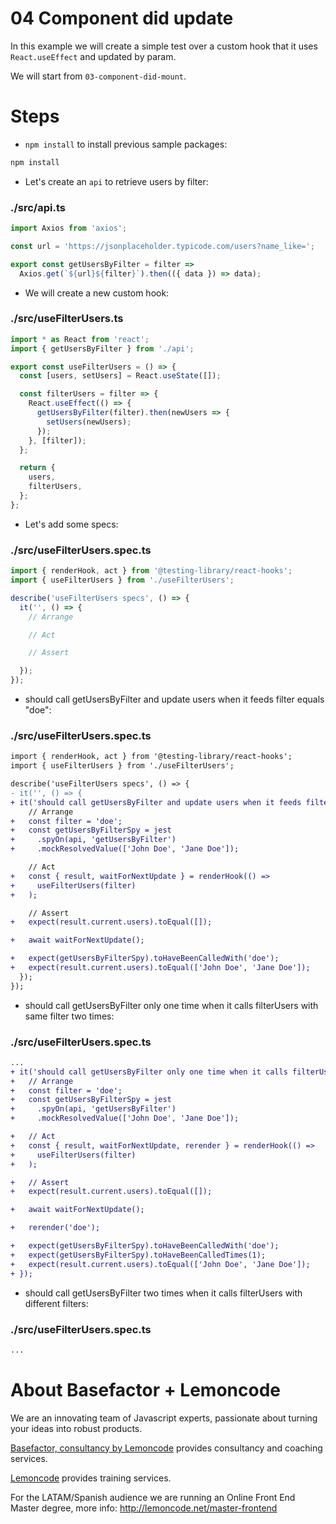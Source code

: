 # 04 Component did update

In this example we will create a simple test over a custom hook that it uses `React.useEffect` and updated by param.

We will start from `03-component-did-mount`.

# Steps

- `npm install` to install previous sample packages:

```bash
npm install
```

- Let's create an `api` to retrieve users by filter:

### ./src/api.ts

```javascript
import Axios from 'axios';

const url = 'https://jsonplaceholder.typicode.com/users?name_like=';

export const getUsersByFilter = filter =>
  Axios.get(`${url}${filter}`).then(({ data }) => data);

```

- We will create a new custom hook:

### ./src/useFilterUsers.ts

```javascript
import * as React from 'react';
import { getUsersByFilter } from './api';

export const useFilterUsers = () => {
  const [users, setUsers] = React.useState([]);

  const filterUsers = filter => {
    React.useEffect(() => {
      getUsersByFilter(filter).then(newUsers => {
        setUsers(newUsers);
      });
    }, [filter]);
  };

  return {
    users,
    filterUsers,
  };
};

```

- Let's add some specs:

### ./src/useFilterUsers.spec.ts

```javascript
import { renderHook, act } from '@testing-library/react-hooks';
import { useFilterUsers } from './useFilterUsers';

describe('useFilterUsers specs', () => {
  it('', () => {
    // Arrange

    // Act

    // Assert

  });
});

```

- should call getUsersByFilter and update users when it feeds filter equals "doe":

### ./src/useFilterUsers.spec.ts

```diff
import { renderHook, act } from '@testing-library/react-hooks';
import { useFilterUsers } from './useFilterUsers';

describe('useFilterUsers specs', () => {
- it('', () => {
+ it('should call getUsersByFilter and update users when it feeds filter equals "doe"', async () => {
    // Arrange
+   const filter = 'doe';
+   const getUsersByFilterSpy = jest
+     .spyOn(api, 'getUsersByFilter')
+     .mockResolvedValue(['John Doe', 'Jane Doe']);

    // Act
+   const { result, waitForNextUpdate } = renderHook(() =>
+     useFilterUsers(filter)
+   );

    // Assert
+   expect(result.current.users).toEqual([]);

+   await waitForNextUpdate();

+   expect(getUsersByFilterSpy).toHaveBeenCalledWith('doe');
+   expect(result.current.users).toEqual(['John Doe', 'Jane Doe']);
  });
});

```

- should call getUsersByFilter only one time when it calls filterUsers with same filter two times:

### ./src/useFilterUsers.spec.ts

```diff
...
+ it('should call getUsersByFilter only one time when it calls filterUsers with same filter two times', async () => {
+   // Arrange
+   const filter = 'doe';
+   const getUsersByFilterSpy = jest
+     .spyOn(api, 'getUsersByFilter')
+     .mockResolvedValue(['John Doe', 'Jane Doe']);

+   // Act
+   const { result, waitForNextUpdate, rerender } = renderHook(() =>
+     useFilterUsers(filter)
+   );

+   // Assert
+   expect(result.current.users).toEqual([]);

+   await waitForNextUpdate();

+   rerender('doe');

+   expect(getUsersByFilterSpy).toHaveBeenCalledWith('doe');
+   expect(getUsersByFilterSpy).toHaveBeenCalledTimes(1);
+   expect(result.current.users).toEqual(['John Doe', 'Jane Doe']);
+ });
```

- should call getUsersByFilter two times when it calls filterUsers with different filters:

### ./src/useFilterUsers.spec.ts

```diff
...
```

# About Basefactor + Lemoncode

We are an innovating team of Javascript experts, passionate about turning your ideas into robust products.

[Basefactor, consultancy by Lemoncode](http://www.basefactor.com) provides consultancy and coaching services.

[Lemoncode](http://lemoncode.net/services/en/#en-home) provides training services.

For the LATAM/Spanish audience we are running an Online Front End Master degree, more info: http://lemoncode.net/master-frontend
